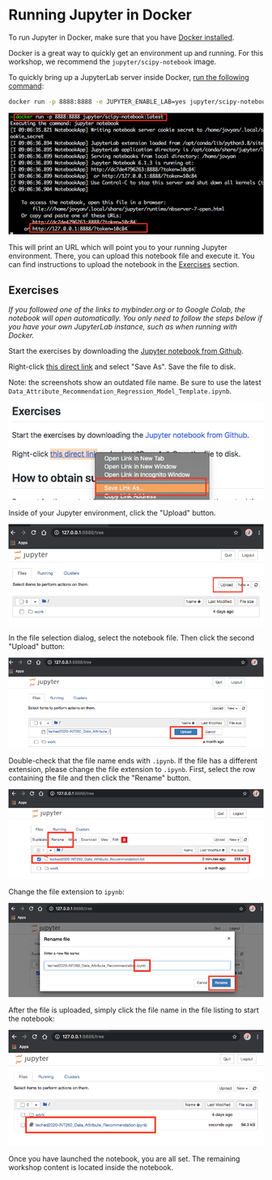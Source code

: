 # Running Jupyter in Docker

To run Jupyter in Docker, make sure that you have
[Docker installed](https://www.docker.com/get-started).

Docker is a great way to quickly get an environment up and running.
For this workshop, we recommend the `jupyter/scipy-notebook` image.

To quickly bring up a JupyterLab server inside Docker,
[run the following command](https://jupyter-docker-stacks.readthedocs.io/en/latest/using/running.html):

```bash
docker run -p 8888:8888 -e JUPYTER_ENABLE_LAB=yes jupyter/scipy-notebook:latest
```

![docker run](../images/docker_run.png)

This will print an URL which will point you to your running Jupyter environment.
There, you can upload this notebook file and execute it. You can find instructions
to upload the notebook in the [Exercises](#exercises) section.

## Exercises

*If you followed one of the links to mybinder.org or to Google Colab, the notebook
will open automatically. You only need to follow the steps below if you have your
own JupyterLab instance, such as when running with Docker.*

Start the exercises by downloading the
[Jupyter notebook from Github](https://github.com/SAP-samples/teched2021-INT360/blob/main/exercises/ex1/Data_Attribute_Recommendation_Regression_Model_Template.ipynb).

Right-click [this direct link](https://github.com/SAP-samples/teched2021-INT360/raw/main/exercises/ex1/Data_Attribute_Recommendation_Regression_Model_Template.ipynb)
and select "Save As". Save the file to disk.

Note: the screenshots show an outdated file name. Be sure to use the latest
`Data_Attribute_Recommendation_Regression_Model_Template.ipynb`.

![Screenshot Save As](../images/save_as.png)

Inside of your Jupyter environment, click the "Upload" button.

![Screenshot Upload 1](../images/upload-1.png)

In the file selection dialog, select the notebook file. Then click the second "Upload" button:

![Screenshot Upload 2](../images/upload-2.png)

Double-check that the file name ends with `.ipynb`. If the file has a different
extension, please change the file extension to `.ipynb`. First, select the row
containing the file and then click the "Rename" button.

![Screenshot Upload 3](../images/upload-3.png)

Change the file extension to `ipynb`:

![Screenshot Upload 4](../images/upload-4.png)

After the file is uploaded, simply click the file name in the file listing to start the
notebook:

![Screenshot Upload 5](../images/upload-5.png)

Once you have launched the notebook, you are all set.
The remaining workshop content is located inside the notebook.
